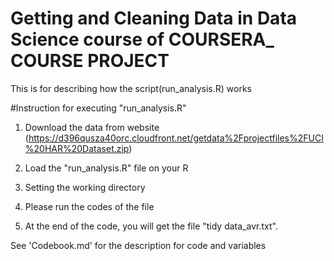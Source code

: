 Getting and Cleaning Data in Data Science course of COURSERA_ COURSE PROJECT
=================================================================================

This is for describing how the script(run_analysis.R) works 

#Instruction for executing "run_analysis.R"
 
 1. Download the data from website (https://d396qusza40orc.cloudfront.net/getdata%2Fprojectfiles%2FUCI%20HAR%20Dataset.zip)
 
 2. Load the "run_analysis.R" file on your R
 
 3. Setting the working directory
 
 4. Please run the codes of the file
 
 5. At the end of the code, you will get the file "tidy data_avr.txt".

  
  See 'Codebook.md' for the description for code and variables

